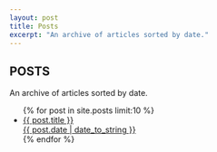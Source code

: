 ```yaml
---
layout: post
title: Posts
excerpt: "An archive of articles sorted by date."
---
```


<section>
	<h1 class="section-heading">POSTS</h1>
	<p class="section-subheading text-muted">An archive of articles sorted by date.</p>
	<div class="entry-content">
		<div class="row">
			<ul class="post-list">
				{% for post in site.posts limit:10 %}
				<li><a href="{{ site.url }}{{ post.url }}"><div class="col-sm-9">{{ post.title }}</div> <div class="col-sm-3 entry-date"><time datetime="{{ post.date | date_to_xmlschema }}">{{ post.date | date_to_string }}</time></div></a></li>
				<div class="clearfix"></div>
				{% endfor %}
			</ul>
		</div>
	</div>
</section>